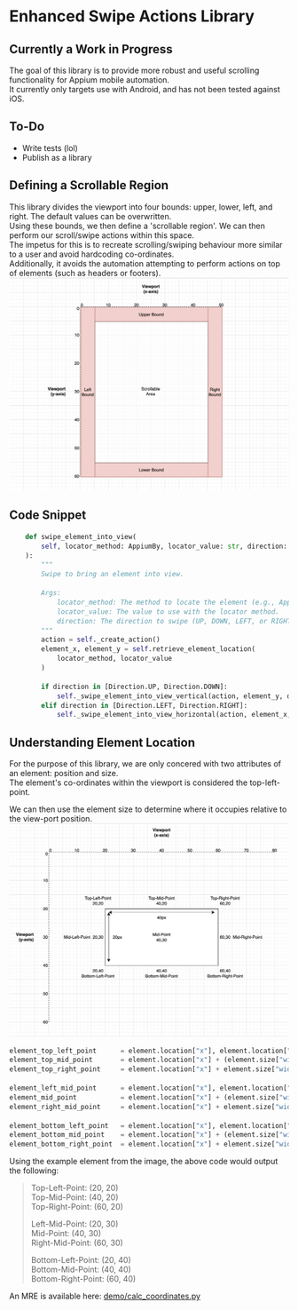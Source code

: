 # Enhanced Swipe Actions Library
 
## Currently a Work in Progress
The goal of this library is to provide more robust and useful scrolling functionality for Appium mobile automation.  
It currently only targets use with Android, and has not been tested against iOS.

## To-Do
- Write tests (lol)
- Publish as a library

## Defining a Scrollable Region
This library divides the viewport into four bounds: upper, lower, left, and right. The default values can be overwritten.  
Using these bounds, we then define a 'scrollable region'. We can then perform our scroll/swipe actions within this space.  
The impetus for this is to recreate scrolling/swiping behaviour more similar to a user and avoid hardcoding co-ordinates.  
Additionally, it avoids the automation attempting to perform actions on top of elements (such as headers or footers).  
![Viewport Diagram](resources/viewport_scrollable_bounds.png)

## Code Snippet
```python
    def swipe_element_into_view(
        self, locator_method: AppiumBy, locator_value: str, direction: Direction
    ):
        """
        Swipe to bring an element into view.

        Args:
            locator_method: The method to locate the element (e.g., AppiumBy.XPATH).
            locator_value: The value to use with the locator method.
            direction: The direction to swipe (UP, DOWN, LEFT, or RIGHT).
        """
        action = self._create_action()
        element_x, element_y = self.retrieve_element_location(
            locator_method, locator_value
        )

        if direction in [Direction.UP, Direction.DOWN]:
            self._swipe_element_into_view_vertical(action, element_y, direction)
        elif direction in [Direction.LEFT, Direction.RIGHT]:
            self._swipe_element_into_view_horizontal(action, element_x, direction)
```

## Understanding Element Location
For the purpose of this library, we are only concered with two attributes of an element: position and size.  
The element's co-ordinates within the viewport is considered the top-left-point.

We can then use the element size to determine where it occupies relative to the view-port position.
![Element Diagram](resources/understanding_element_position-dimension.png)

```python
element_top_left_point      = element.location["x"], element.location["y"]
element_top_mid_point       = element.location["x"] + (element.size["width"] // 2), element.location["y"]
element_top_right_point     = element.location["x"] + element.size["width"], element.location["y"]

element_left_mid_point      = element.location["x"], element.location["y"] + (element.size["height"] // 2)
element_mid_point           = element.location["x"] + (element.size["width"] // 2), element.location["y"] + (element.size["height"] // 2)
element_right_mid_point     = element.location["x"] + element.size["width"], element.location["y"] + (element.size["height"] // 2)

element_bottom_left_point   = element.location["x"], element.location["y"] + element.size["height"]
element_bottom_mid_point    = element.location["x"] + (element.size["width"] // 2), element.location["y"] + element.size["height"]
element_bottom_right_point  = element.location["x"] + element.size["width"], element.location["y"] + element.size["height"]
```
Using the example element from the image, the above code would output the following:  
> Top-Left-Point:  (20, 20)  
> Top-Mid-Point:  (40, 20)  
> Top-Right-Point:  (60, 20)
> 
> Left-Mid-Point:  (20, 30)  
> Mid-Point:  (40, 30)  
> Right-Mid-Point:  (60, 30)
> 
> Bottom-Left-Point:  (20, 40)  
> Bottom-Mid-Point:  (40, 40)  
> Bottom-Right-Point:  (60, 40)

An MRE is available here: [demo/calc_coordinates.py](demo/calc_coordinates.py)
